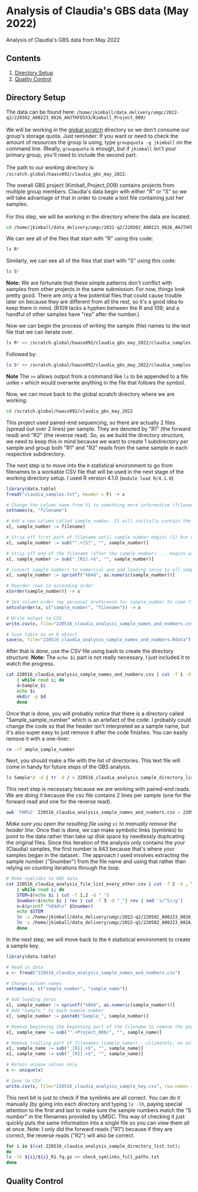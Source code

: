 # Analysis of Claudia's GBS data (May 2022)
Analysis of Claudia's GBS data from May 2022
## Contents
1. [Directory Setup](##-Directory-Setup)
2. [Quality Control](##-Quality-Control)

## Directory Setup
The data can be found here: `/home/jkimball/data_delivery/umgc/2022-q2/220502_A00223_0826_AHJTHFDSX3/Kimball_Project_009/
`<br><br>
We will be working in the [global scratch](https://www.msi.umn.edu/content/scratch-storage) directory so we don't consume our group's storage quota. Just reminder: If you want or need to check the amount of resources the group is using, type `groupquota -g jkimball` on the command line. (Really, `groupquota` is enough, but if `jkimball` isn't your primary group, you'll need to include the second part.<br><br>
The path to our working directory is: `/scratch.global/haasx092/claudia_gbs_may_2022`.

The overall GBS project (Kimball_Project_009) contains projects from multiple group members. Claudia's data begin with either "R" or "S" so we will take advantage of that in order to create a text file containing just her samples.<br><br>
For this step, we will be working in the directory where the data are located.<br>
```bash
cd /home/jkimball/data_delivery/umgc/2022-q2/220502_A00223_0826_AHJTHFDSX3/Kimball_Project_009
```
We can see all of the files that start with "R" using this code:
```bash
ls R*
```
Similarly, we can see all of the files that start with "S" using this code:
```bash
ls S*
```
**Note:** We are fortunate that these simple patterns don't conflict with samples from other projects in the same submission. For now, things look pretty good. There are only a few potential files that could cause trouble later on because they are different from all the rest, so it's a good idea to keep them in mind. (R109 lacks a hyphen between the R and 109; and a handful of other samples have "rep" after the number.)<br>

Now we can begin the process of writing the sample (file) names to the text file that we can iterate over.<br>
```bash
ls R* >> /scratch.global/haasx092/claudia_gbs_may_2022/claudia_samples.txt
```
Followed by:
```bash
ls S* >> /scratch.global/haasx092/claudia_gbs_may_2022/claudia_samples.txt
```
**Note** The `>>` allows output from a command like `ls` to be appended to a file unlke `>` which would overwrite anything in the file that follows the symbol.

Now, we can move back to the global scratch directory where we are working:
```bash
cd /scratch.global/haasx092/claudia_gbs_may_2022
```

This project used paired-end sequencing, so there are actually 2 files (spread out over 2 lines) per sample. They are denoted by "R1" (the forward read) and "R2" (the reverse read). So, as we build the directory structure, we need to keep this in mind because we want to create 1 subdirectory per sample and group both "R1" and "R2" reads from the same sample in each respective subdirectory.

The next step is to move into the `R` statistical environment to go from filenames to a workable CSV file that will be used in the next stage of the working directory setup. I used R version 4.1.0 (`module load R/4.1.0`)
```R
library(data.table)
fread("claudia_samples.txt", header = F) -> x

# Change the column name from V1 to something more informative (filename)
setnames(x, "filename")

# Add a new column called sample_number. It will initially contain the entire filename, but we will work to retain only the sample number
x[, sample_number := filename]

# Strip off first part of filename until sample number begins (S) but do not include it.
x[, sample_number := sub("^.+[S]", "", sample_number)]

# Strip off end of the filename (after the sample number) ... begins with "_R1" or "_R2"
x[, sample_number := sub("_[R1].+$", "", sample_number)]

# Convert sample numbers to numerical and add leading zeros to all samples (to help with sorting).
x[, sample_number := sprintf("%04d", as.numeric(sample_number))]

# Reorder rows in ascending order
x[order(sample_number)] -> x

# Set column order (my personal preference for sample_number to come first)
setcolorder(x, c("sample_number", "filename")) -> x

# Write output to CSV
write.csv(x, file="220516_claudia_analysis_sample_names_and_numbers.csv", row.names=FALSE, col.names=FALSE, sep=",", quote=FALSE)

# Save table as an R object
save(x, file="220516_claudia_analysis_sample_names_and_numbers.Rdata")
```
After that is done, use the CSV file using bash to create the directory structure.
**Note:** The `echo $i` part is not really necessary. I just included it to watch the progress.

```bash
cat 220516_claudia_analysis_sample_names_and_numbers.csv | cut -f 1 -d , \
	| while read i; do
	d=Sample_$i
	echo $i
	mkdir -p $d
	done
```

Once that is done, you will probably notice that there is a directory called "Sample_sample_number" which is an artefact of the code. I probably could change the code so that the header isn't interpreted as a sample name, but it's also super easy to just remove it after the code finishes. You can easily remove it with a one-liner:
```bash
rm -rf ample_sample_number
```
Next, you should make a file with the list of directories. This text file will come in handy for future steps of the GBS analysis.
```bash
ls Sample*/ -d | tr -d / > 220516_claudia_analysis_sample_directory_list.txt
```
This next step is necessary because we are working with paired-end reads. We are doing it because the csv file contains 2 lines per sample (one for the forward read and one for the reverse read).
```bash
awk 'FNR%2' 220516_claudia_analysis_sample_names_and_numbers.csv > 220516_claudia_analysis_file_list_every_other.csv
```
_Make sure you open the resulting file using `vi` to manually remove the header line._ Once that is done, we can make symbolic links (symlinks) to point to the data rather than take up disk space by needlessly duplicating the original files. Since this iteration of the analysis only contains the your (Claudia) samples, the first number is 843 because that's where your samples began in the dataset.. The approach I used involves extracting the sample number ("Snumber") from the file name and using that rather than relying on counting iterations through the loop.
```bash
# Make symlinks to GBS data
cat 220516_claudia_analysis_file_list_every_other.csv | cut -f 2 -d , \
	| while read i; do
	STEM=$(echo $i | cut -f 1,2 -d "_")
	Snumber=$(echo $i | rev | cut -f 3 -d "_"| rev | sed 's/^S//g')
	n=$(printf "%04d\n" $Snumber)
	echo $STEM
	ln -s /home/jkimball/data_delivery/umgc/2022-q2/220502_A00223_0826_AHJTHFDSX3/Kimball_Project_009/${STEM}_R1_001.fastq.gz Sample_$n/Sample_${n}_R1.fq.gz
	ln -s /home/jkimball/data_delivery/umgc/2022-q2/220502_A00223_0826_AHJTHFDSX3/Kimball_Project_009/${STEM}_R2_001.fastq.gz Sample_$n/Sample_${n}_R2.fq.gz
	done
```
In the next step, we will move back to the `R` statistical environment to create a sample key.
```R
library(data.table)

# Read in data
x <- fread("220516_claudia_analysis_sample_names_and_numbers.csv")

# Change column names
setnames(x, c("sample_number", "sample_name"))

# Add leading zeros
x[, sample_number := sprintf("%04d", as.numeric(sample_number))]
# Add "Sample_" to each sample number
x[, sample_number := paste0("Sample_", sample_number)]

# Remove beginning the beginning part of the filename to remove the part of the path that is no longer necessary to keep
x[, sample_name := sub("^.+Project_008/", "", sample_name)]

# Remove trailing part of filenames (sample names)---ultimately, we only need one line per sample, not two (a consequence of having 2 files per sample for paired-end reads)
x[, sample_name := sub("_[R1].+$", "", sample_name)]
x[, sample_name := sub("_[R2].+$", "", sample_name)]

# Retain unique values only
x <- unique(x)

# Save to CSV
write.csv(x, file="220516_claudia_analysis_sample_key.csv", row.names = FALSE, sep=",", quote=FALSE)
```
This next bit is just to check if the symlinks are all correct. You can do it manually (by going into each directory and typing `ls -lh`, paying special attention to the first and last to make sure the sample numbers match the "S number" in the filenames provided by UMGC. This way of checking it just quickly puts the same information into a single file so you can view them all at once. Note: I only did the forward reads ("R1") because if they are correct, the reverse reads ("R2") will also be correct.
```bash
for i in $(cat 220516_claudia_analysis_sample_directory_list.txt);
do
ls -lh ${i}/${i}_R1.fq.gz >> check_symlinks_full_paths.txt
done
```

## Quality Control
